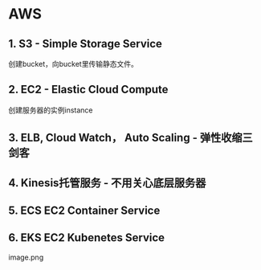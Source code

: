 # AWS

## 1. S3 - Simple Storage Service
创建bucket，向bucket里传输静态文件。

## 2. EC2 - Elastic Cloud Compute
创建服务器的实例instance

## 3. ELB, Cloud Watch， Auto Scaling - 弹性收缩三剑客

## 4. Kinesis托管服务 - 不用关心底层服务器

## 5. ECS EC2 Container Service

## 6. EKS EC2 Kubenetes Service

image.png